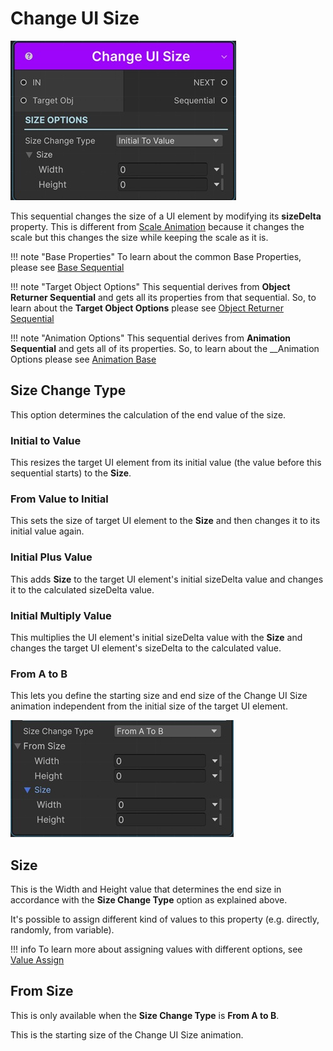 # Change UI Size

![Change UI Size](/img/sequential_changeuisize.jpg)

This sequential changes the size of a UI element by modifying its __sizeDelta__ property. This is different from [Scale Animation](../animationsequentials/sequential_scale.md) because it changes the scale but this changes the size while keeping the scale as it is.

!!! note "Base Properties"
    To learn about the common Base Properties, please see [Base Sequential](../sequential_base.md)

!!! note "Target Object Options"
    This sequential derives from __Object Returner Sequential__ and gets all its properties from that sequential. So, to learn about the __Target Object Options__ please see [Object Returner Sequential](../sequentialobjectreturner/index.md)

!!! note "Animation Options"
    This sequential derives from __Animation Sequential__ and gets all of its properties. So, to learn about the __Animation Options please see [Animation Base](../animationsequentials/index.md)



## Size Change Type

This option determines the calculation of the end value of the size.

### Initial to Value

This resizes the target UI element from its initial value (the value before this sequential starts) to the __Size__.


### From Value to Initial

This sets the size of target UI element to the __Size__ and then changes it to its initial value again.

### Initial Plus Value

This adds __Size__ to the target UI element's initial sizeDelta value and changes it to the calculated sizeDelta value.


### Initial Multiply Value

This multiplies the UI element's initial sizeDelta value with the  __Size__ and changes the target UI element's sizeDelta to the calculated value.

### From A to B

This lets you define the starting size and end size of the Change UI Size animation independent from the initial size of the target UI element.

![From A to B](/img/sequential_changeuisize_ab.jpg)

## Size

This is the Width and Height value that determines the end size in accordance with the __Size Change Type__ option as explained above.

It's possible to assign different kind of values to this property (e.g. directly, randomly, from variable).


!!! info
    To learn more about assigning values with different options, see [Value Assign](../../valueassign.md)

## From Size

This is only available when the __Size Change Type__ is __From A to B__.

This is the starting size of the Change UI Size animation.


